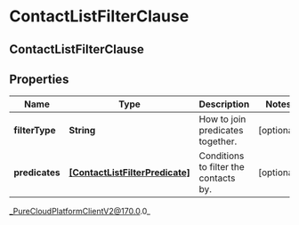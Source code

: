 # ContactListFilterClause

## ContactListFilterClause

## Properties

|Name | Type | Description | Notes|
|------------ | ------------- | ------------- | -------------|
| **filterType** | **String** | How to join predicates together. | [optional] |
| **predicates** | [**[ContactListFilterPredicate]**]([ContactListFilterPredicate]) | Conditions to filter the contacts by. | [optional] |



_PureCloudPlatformClientV2@170.0.0_
